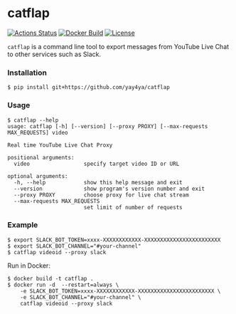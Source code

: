 catflap
=======

[![Actions Status](https://github.com/yay4ya/catflap/workflows/build/badge.svg)](https://github.com/yay4ya/catflap/actions?query=workflow%3Abuild)
[![Docker Build](https://img.shields.io/docker/cloud/build/yay4ya/catflap)](https://hub.docker.com/r/yay4ya/catflap/builds)
[![License](https://img.shields.io/github/license/yay4ya/catflap)](https://github.com/yay4ya/catflap/blob/master/LICENSE)

`catflap` is a command line tool to export messages from YouTube Live Chat to other services such as Slack.



### Installation

```
$ pip install git+https://github.com/yay4ya/catflap
```

### Usage

```
$ catflap --help
usage: catflap [-h] [--version] [--proxy PROXY] [--max-requests MAX_REQUESTS] video

Real time YouTube Live Chat Proxy

positional arguments:
  video                 specify target video ID or URL

optional arguments:
  -h, --help            show this help message and exit
  --version             show program's version number and exit
  --proxy PROXY         choose proxy for live chat stream
  --max-requests MAX_REQUESTS
                        set limit of number of requests
```


### Example

```
$ export SLACK_BOT_TOKEN=xxxx-XXXXXXXXXXXX-XXXXXXXXXXXXXXXXXXXXXXXX
$ export SLACK_BOT_CHANNEL="#your-channel"
$ catflap videoid --proxy slack
```

Run in Docker:

```
$ docker build -t catflap .
$ docker run -d  --restart=always \
    -e SLACK_BOT_TOKEN=xxxx-XXXXXXXXXXXX-XXXXXXXXXXXXXXXXXXXXXXXX \
    -e SLACK_BOT_CHANNEL="#your-channel" \
    catflap videoid --proxy slack
```
